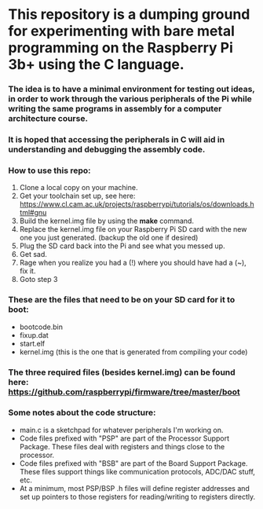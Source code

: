 # This repository is a dumping ground for experimenting with bare metal programming on the Raspberry Pi 3b+ using the C language.

### The idea is to have a minimal environment for testing out ideas, in order to work through the various peripherals of the Pi while writing the same programs in assembly for a computer architecture course.

### It is hoped that accessing the peripherals in C will aid in understanding and debugging the assembly code.

### How to use this repo:

1. Clone a local copy on your machine.
2. Get your toolchain set up, see here: https://www.cl.cam.ac.uk/projects/raspberrypi/tutorials/os/downloads.html#gnu
3. Build the kernel.img file by using the **make** command.
4. Replace the kernel.img file on your Raspberry Pi SD card with the new one you just generated. (backup the old one if desired)
5. Plug the SD card back into the Pi and see what you messed up.
6. Get sad.
7. Rage when you realize you had a (!) where you should have had a (~), fix it.
8. Goto step 3

### These are the files that need to be on your SD card for it to boot:
- bootcode.bin
- fixup.dat
- start.elf
- kernel.img (this is the one that is generated from compiling your code)

### The three required files (besides kernel.img) can be found here: https://github.com/raspberrypi/firmware/tree/master/boot

### Some notes about the code structure:
- main.c is a sketchpad for whatever peripherals I'm working on.
- Code files prefixed with "PSP" are part of the Processor Support Package. These files deal with registers and things close to the processor.
- Code files prefixed with "BSB" are part of the Board Support Package. These files support things like communication protocols, ADC/DAC stuff, etc.
- At a minimum, most PSP/BSP .h files will define register addresses and set up pointers to those registers for reading/writing to registers directly.
